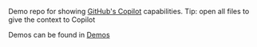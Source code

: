 Demo repo for showing [GitHub's Copilot](https://github.com/features/copilot) capabilities.
Tip: open all files to give the context to Copilot

Demos can be found in [Demos](Demos)
